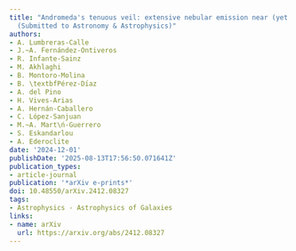 ```yaml
---
title: "Andromeda's tenuous veil: extensive nebular emission near (yet far from) M31
  (Submitted to Astronomy & Astrophysics)"
authors:
- A. Lumbreras-Calle
- J.~A. Fernández-Ontiveros
- R. Infante-Sainz
- M. Akhlaghi
- B. Montoro-Molina
- B. \textbfPérez-Dı́az
- A. del Pino
- H. Vives-Arias
- A. Hernán-Caballero
- C. López-Sanjuan
- M.~A. Mart\ń-Guerrero
- S. Eskandarlou
- A. Ederoclite
date: '2024-12-01'
publishDate: '2025-08-13T17:56:50.071641Z'
publication_types:
- article-journal
publication: '*arXiv e-prints*'
doi: 10.48550/arXiv.2412.08327
tags:
- Astrophysics - Astrophysics of Galaxies
links:
- name: arXiv
  url: https://arxiv.org/abs/2412.08327
---
```

